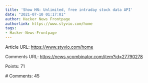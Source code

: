 ```yaml
---
title: 'Show HN: Unlimited, free intraday stock data API'
date: "2021-07-10 01:17:01"
author: Hacker News Frontpage
authorlink: https://www.styvio.com/home
tags:
- Hacker-News-Frontpage
---
```


<p>Article URL: <a href="https://www.styvio.com/home">https://www.styvio.com/home</a></p>
<p>Comments URL: <a href="https://news.ycombinator.com/item?id=27790278">https://news.ycombinator.com/item?id=27790278</a></p>
<p>Points: 71</p>
<p># Comments: 45</p>

